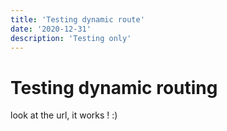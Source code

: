 ```yaml
---
title: 'Testing dynamic route'
date: '2020-12-31'
description: 'Testing only'
---
```


# Testing dynamic routing

look at the url, it works ! :)